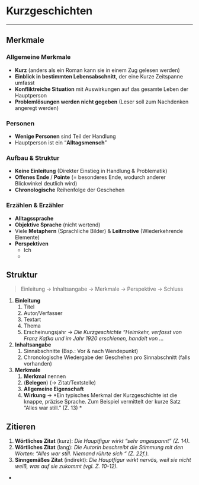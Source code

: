 # Kurzgeschichten
___
## Merkmale
### Allgemeine Merkmale
- **Kurz** (anders als ein Roman kann sie in einem Zug gelesen werden)
-  **Einblick in bestimmten Lebensabschnitt**, der eine Kurze Zeitspanne umfasst
- **Konfliktreiche Situation** mit Auswirkungen auf das gesamte Leben der Hauptperson
- **Problemlösungen werden nicht gegeben** (Leser soll zum Nachdenken angeregt werden)
### Personen
- **Wenige Personen** sind Teil der Handlung
- Hauptperson ist ein “**Alltagsmensch**”
### Aufbau & Struktur
- **Keine Einleitung** (Direkter Einstieg in Handlung & Problematik)
- **Offenes Ende** / **Pointe** (= besonderes Ende, wodurch anderer Blickwinkel deutlich wird)
- **Chronologische** Reihenfolge der Geschehen
### Erzählen & Erzähler
- **Alltagssprache**
- **Objektive Sprache** (nicht wertend)
- Viele **Metaphern** (Sprachliche Bilder) & **Leitmotive** (Wiederkehrende Elemente)
- **Perspektiven**
	- Ich
	- 



## Struktur
> Einleitung → Inhaltsangabe → Merkmale → Perspektive → Schluss

1. **Einleitung**
	1. Titel
	2. Autor/Verfasser
	3. Textart
	4. Thema
	5. Erscheinungsjahr
	→ *Die Kurzgeschichte “Heimkehr, verfasst von Franz Kafka und im Jahr 1920 erschienen, handelt von …*
2. **Inhaltsangabe**
	1. Sinnabschnitte (Bsp.: Vor & nach Wendepunkt)
	2. Chronologische Wiedergabe der Geschehen pro Sinnabschnitt (falls vorhanden)
3. **Merkmale**
	1. **Merkmal** nennen
	2. (**Belegen**) (→ Zitat/Textstelle)
	3. **Allgemeine Eigenschaft**
	4. **Wirkung**
	→ *Ein typisches Merkmal der Kurzgeschichte ist die knappe, präzise Sprache. Zum Beispiel vermittelt der kurze Satz “Alles war still.” (Z. 13) *
## Zitieren
1. **Wörtliches Zitat** (kurz): *Die Hauptfigur wirkt “sehr angespannt” (Z. 14).*
2. **Wörtliches Zitat** (lang): *Die Autorin beschreibt die Stimmung mit den Worten: “Alles war still. Niemand rührte sich “ (Z. 22f.).*
3. **Sinngemäßes Zitat** (indirekt): *Die Hauptfigur wirkt nervös, weil sie nicht weiß, was auf sie zukommt (vgl. Z. 10-12).*
-